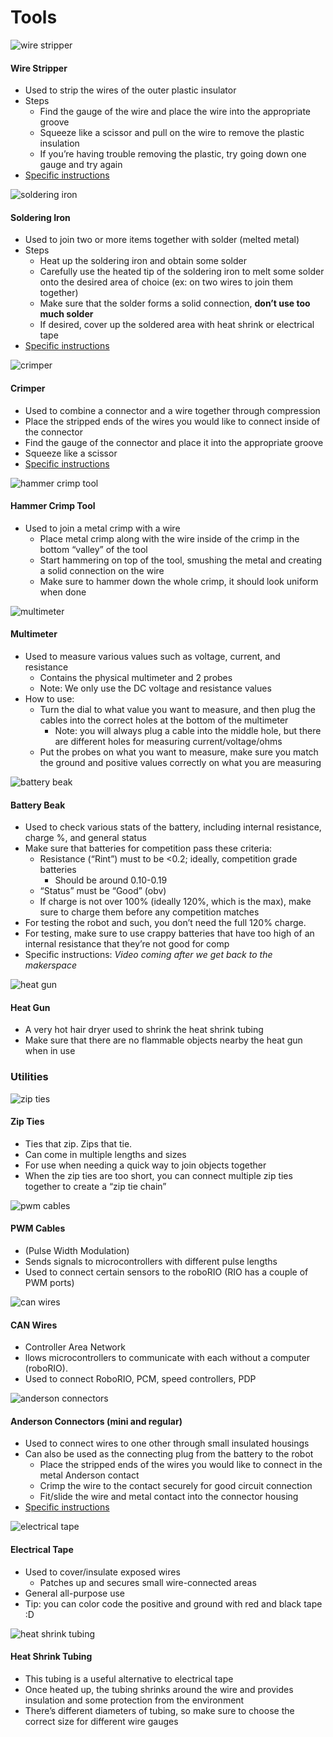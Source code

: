 # Tools


![wire stripper](../assets/images/tools/electronics/wirestripper.png)
#### Wire Stripper
* Used to strip the wires of the outer plastic insulator 
* Steps
    * Find the gauge of the wire and place the wire into the appropriate groove
     * Squeeze like a scissor and pull on the wire to remove the plastic insulation
    * If you’re having trouble removing the plastic, try going down one gauge and try again
* [Specific instructions](https://www.youtube.com/watch?v=fDo-KbKRd4A)


![soldering iron](../assets/images/tools/electronics/solderingiron.png)
#### Soldering Iron
* Used to join two or more items together with solder (melted metal)
* Steps
    * Heat up the soldering iron and obtain some solder
    * Carefully use the heated tip of the soldering iron to melt some solder onto the desired area of choice (ex: on two wires to join them together)
    * Make sure that the solder forms a solid connection, **don’t use too much solder**
    * If desired, cover up the soldered area with heat shrink or electrical tape
 * [Specific instructions](https://www.youtube.com/watch?v=Qps9woUGkvI)


![crimper](../assets/images/tools/electronics/crimper.png)
#### Crimper
* Used to combine a connector and a wire together through compression
* Place the stripped ends of the wires you would like to connect inside of the connector
* Find the gauge of the connector and place it into the appropriate groove
* Squeeze like a scissor
* [Specific instructions](https://youtu.be/Svja8zEcKNQ?t=73)


![hammer crimp tool](../assets/images/tools/electronics/hammercrimptool.png)
#### Hammer Crimp Tool
* Used to join a metal crimp with a wire
    * Place metal crimp along with the wire inside of the crimp in the bottom “valley” of the tool
    * Start hammering on top of the tool, smushing the metal and creating a solid connection on the wire
    * Make sure to hammer down the whole crimp, it should look uniform when done


![multimeter](../assets/images/tools/electronics/multimeter.png)
#### Multimeter
* Used to measure various values such as voltage, current, and resistance
    * Contains the physical multimeter and 2 probes
    * Note: We only use the DC voltage and resistance values
* How to use:
    * Turn the dial to what value you want to measure, and then plug the cables into the correct holes at the bottom of the multimeter
        * Note: you will always plug a cable into the middle hole, but there are different holes for measuring current/voltage/ohms
    * Put the probes on what you want to measure, make sure you match the ground and positive values correctly on what you are measuring


![battery beak](../assets/images/tools/electronics/batterybeak.png)
#### Battery Beak
* Used to check various stats of the battery, including internal resistance, charge %, and general status 
* Make sure that batteries for competition pass these criteria:
    * Resistance (“Rint”) must to be <0.2; ideally, competition grade batteries 
        * Should be around 0.10-0.19
    * “Status” must be “Good” (obv)
    * If charge is not over 100% (ideally 120%, which is the max), make sure to charge them before any competition matches
* For testing the robot and such, you don’t need the full 120% charge.
* For testing, make sure to use crappy batteries that have too high of an internal resistance that they’re not good for comp
* Specific instructions: *Video coming after we get back to the makerspace*


![heat gun](../assets/images/tools/electronics/heatgun.png)
#### Heat Gun
* A very hot hair dryer used to shrink the heat shrink tubing
* Make sure that there are no flammable objects nearby the heat gun when in use

### Utilities


![zip ties](../assets/images/tools/electronics/zipties.png)
#### Zip Ties
* Ties that zip. Zips that tie.
* Can come in multiple lengths and sizes
* For use when needing a quick way to join objects together
* When the zip ties are too short, you can connect multiple zip ties together to create a “zip tie chain”


![pwm cables](../assets/images/tools/electronics/pwmcables.png)
#### PWM Cables
* (Pulse Width Modulation)
* Sends signals to microcontrollers with different pulse lengths
* Used to connect certain sensors to the roboRIO (RIO has a couple of PWM ports)


![can wires](../assets/images/tools/electronics/canwires.png)
#### CAN Wires
* Controller Area Network
* llows microcontrollers to communicate with each without a computer (roboRIO).
* Used to connect RoboRIO, PCM, speed controllers, PDP


![anderson connectors](../assets/images/tools/electronics/andersonconnectors.png)
#### Anderson Connectors (mini and regular)
* Used to connect wires to one other through small insulated housings
* Can also be used as the connecting plug from the battery to the robot
    * Place the stripped ends of the wires you would like to connect in the metal Anderson contact
    * Crimp the wire to the contact securely for good circuit connection
    * Fit/slide the wire and metal contact into the connector housing 
* [Specific instructions](https://www.youtube.com/watch?v=QzLvdR6X81k)


![electrical tape](../assets/images/tools/electronics/electricaltape.png)
#### Electrical Tape 
* Used to cover/insulate exposed wires
    * Patches up and secures small wire-connected areas
* General all-purpose use
* Tip: you can color code the positive and ground with red and black tape :D


![heat shrink tubing](../assets/images/tools/electronics/heatshrinktubing.png)
#### Heat Shrink Tubing
* This tubing is a useful alternative to electrical tape
* Once heated up, the tubing shrinks around the wire and provides insulation and some protection from the environment 
* There’s different diameters of tubing, so make sure to choose the  correct size for different wire gauges 



